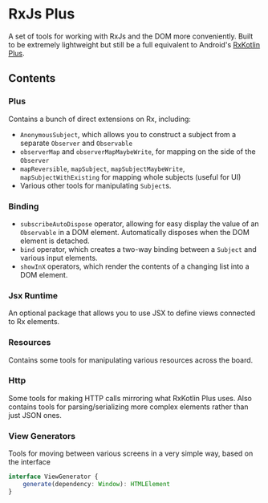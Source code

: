# RxJs Plus

A set of tools for working with RxJs and the DOM more conveniently.  Built to be extremely lightweight but still be a full equivalent to Android's [RxKotlin Plus](https://github.com/lightningkite/rxkotlin-plus).

## Contents

### Plus

Contains a bunch of direct extensions on Rx, including:

- `AnonymousSubject`, which allows you to construct a subject from a separate `Observer` and `Observable`
- `observerMap` and `observerMapMaybeWrite`, for mapping on the side of the `Observer`
- `mapReversible`, `mapSubject`, `mapSubjectMaybeWrite`, `mapSubjectWithExisting` for mapping whole subjects (useful for UI)
- Various other tools for manipulating `Subject`s.

### Binding

- `subscribeAutoDispose` operator, allowing for easy display the value of an `Observable` in a DOM element.  Automatically disposes when the DOM element is detached.
- `bind` operator, which creates a two-way binding between a `Subject` and various input elements.
- `showInX` operators, which render the contents of a changing list into a DOM element.

### Jsx Runtime

An optional package that allows you to use JSX to define views connected to Rx elements.

### Resources

Contains some tools for manipulating various resources across the board.

### Http

Some tools for making HTTP calls mirroring what RxKotlin Plus uses.  Also contains tools for parsing/serializing more complex elements rather than just JSON ones.

### View Generators

Tools for moving between various screens in a very simple way, based on the interface

```typescript
interface ViewGenerator {
    generate(dependency: Window): HTMLElement
}
```
